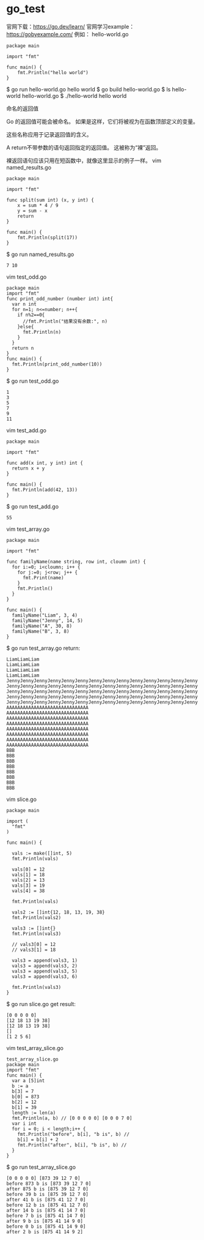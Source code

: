 # go_test
官网下载：https://go.dev/learn/
官网学习example：https://gobyexample.com/
例如： hello-world.go

```
package main

import "fmt"

func main() {
    fmt.Println("hello world")
}
```

$ go run hello-world.go
hello world
$ go build hello-world.go
$ ls
hello-world    hello-world.go
$ ./hello-world
hello world

命名的返回值

Go 的返回值可能会被命名。 如果是这样，它们将被视为在函数顶部定义的变量。

这些名称应用于记录返回值的含义。

A return不带参数的语句返回指定的返回值。 这被称为“裸”返回。

裸返回语句应该只用在短函数中，就像这里显示的例子一样。
vim named_results.go

```
package main

import "fmt"

func split(sum int) (x, y int) {
	x = sum * 4 / 9
	y = sum - x
	return
}

func main() {
	fmt.Println(split(17))
}

```
$ go run named_results.go
```
7 10
```

vim test_odd.go
```
package main
import "fmt"
func print_odd_number (number int) int{
  var n int
  for n=1; n<=number; n++{
    if n%2==0{
      //fmt.Println("结果没有余数:", n)
    }else{
      fmt.Println(n)
    }
  }
  return n
}
func main() {
  fmt.Println(print_odd_number(10))
}
```
$ go run test_odd.go
```
1
3
5
7
9
11
```
vim test_add.go
```
package main

import "fmt"

func add(x int, y int) int {
  return x + y
}

func main() {
  fmt.Println(add(42, 13))
}
```
$ go run test_add.go

```
55
```
vim test_array.go

```
package main

import "fmt"

func familyName(name string, row int, cloumn int) {
  for i:=0; i<cloumn; i++ {
    for j:=0; j<row; j++ {
      fmt.Print(name)
    }
    fmt.Println()
  }
}

func main() {
  familyName("Liam", 3, 4)
  familyName("Jenny", 14, 5)
  familyName("A", 30, 8)
  familyName("B", 3, 8)
}

```

$ go run test_array.go
return:

```
LiamLiamLiam
LiamLiamLiam
LiamLiamLiam
LiamLiamLiam
JennyJennyJennyJennyJennyJennyJennyJennyJennyJennyJennyJennyJennyJenny
JennyJennyJennyJennyJennyJennyJennyJennyJennyJennyJennyJennyJennyJenny
JennyJennyJennyJennyJennyJennyJennyJennyJennyJennyJennyJennyJennyJenny
JennyJennyJennyJennyJennyJennyJennyJennyJennyJennyJennyJennyJennyJenny
JennyJennyJennyJennyJennyJennyJennyJennyJennyJennyJennyJennyJennyJenny
AAAAAAAAAAAAAAAAAAAAAAAAAAAAAA
AAAAAAAAAAAAAAAAAAAAAAAAAAAAAA
AAAAAAAAAAAAAAAAAAAAAAAAAAAAAA
AAAAAAAAAAAAAAAAAAAAAAAAAAAAAA
AAAAAAAAAAAAAAAAAAAAAAAAAAAAAA
AAAAAAAAAAAAAAAAAAAAAAAAAAAAAA
AAAAAAAAAAAAAAAAAAAAAAAAAAAAAA
AAAAAAAAAAAAAAAAAAAAAAAAAAAAAA
BBB
BBB
BBB
BBB
BBB
BBB
BBB
BBB

```

vim slice.go

```
package main

import (
  "fmt"
)

func main() {

  vals := make([]int, 5)
  fmt.Println(vals)

  vals[0] = 12
  vals[1] = 18
  vals[2] = 13
  vals[3] = 19
  vals[4] = 38

  fmt.Println(vals)

  vals2 := []int{12, 18, 13, 19, 38}
  fmt.Println(vals2)

  vals3 := []int{}
  fmt.Println(vals3)

  // vals3[0] = 12
  // vals3[1] = 18

  vals3 = append(vals3, 1)
  vals3 = append(vals3, 2)
  vals3 = append(vals3, 5)
  vals3 = append(vals3, 6)

  fmt.Println(vals3)
}
```

$ go run slice.go
get result:

```
[0 0 0 0 0]
[12 18 13 19 38]
[12 18 13 19 38]
[]
[1 2 5 6]
```
vim test_array_slice.go

```
test_array_slice.go
package main
import "fmt"
func main() {
  var a [5]int
  b := a
  b[3] = 7
  b[0] = 873
  b[2] = 12
  b[1] = 39
  length := len(a)
  fmt.Println(a, b) // [0 0 0 0 0] [0 0 0 7 0]
  var i int
  for i = 0; i < length;i++ {
    fmt.Println("before", b[i], "b is", b) //
    b[i] = b[i] + 2
    fmt.Println("after", b[i], "b is", b) //
  }
}
```
$ go run test_array_slice.go

```
[0 0 0 0 0] [873 39 12 7 0]
before 873 b is [873 39 12 7 0]
after 875 b is [875 39 12 7 0]
before 39 b is [875 39 12 7 0]
after 41 b is [875 41 12 7 0]
before 12 b is [875 41 12 7 0]
after 14 b is [875 41 14 7 0]
before 7 b is [875 41 14 7 0]
after 9 b is [875 41 14 9 0]
before 0 b is [875 41 14 9 0]
after 2 b is [875 41 14 9 2]
```
